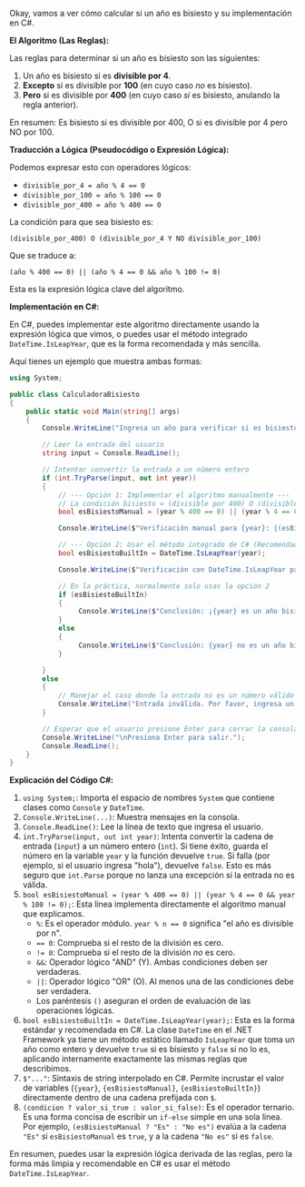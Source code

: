 Okay, vamos a ver cómo calcular si un año es bisiesto y su implementación en C#.

**El Algoritmo (Las Reglas):**

Las reglas para determinar si un año es bisiesto son las siguientes:

1.  Un año es bisiesto si es **divisible por 4**.
2.  **Excepto** si es divisible por **100** (en cuyo caso *no* es bisiesto).
3.  **Pero** si es divisible por **400** (en cuyo caso *sí* es bisiesto, anulando la regla anterior).

En resumen: Es bisiesto si es divisible por 400, O si es divisible por 4 pero NO por 100.

**Traducción a Lógica (Pseudocódigo o Expresión Lógica):**

Podemos expresar esto con operadores lógicos:

*   `divisible_por_4 = año % 4 == 0`
*   `divisible_por_100 = año % 100 == 0`
*   `divisible_por_400 = año % 400 == 0`

La condición para que sea bisiesto es:

`(divisible_por_400) O (divisible_por_4 Y NO divisible_por_100)`

Que se traduce a:

`(año % 400 == 0) || (año % 4 == 0 && año % 100 != 0)`

Esta es la expresión lógica clave del algoritmo.

**Implementación en C#:**

En C#, puedes implementar este algoritmo directamente usando la expresión lógica que vimos, o puedes usar el método integrado `DateTime.IsLeapYear`, que es la forma recomendada y más sencilla.

Aquí tienes un ejemplo que muestra ambas formas:

```csharp
using System;

public class CalculadoraBisiesto
{
    public static void Main(string[] args)
    {
        Console.WriteLine("Ingresa un año para verificar si es bisiesto:");

        // Leer la entrada del usuario
        string input = Console.ReadLine();

        // Intentar convertir la entrada a un número entero
        if (int.TryParse(input, out int year))
        {
            // --- Opción 1: Implementar el algoritmo manualmente ---
            // La condición bisiesto = (divisible por 400) O (divisible por 4 Y NO divisible por 100)
            bool esBisiestoManual = (year % 400 == 0) || (year % 4 == 0 && year % 100 != 0);

            Console.WriteLine($"Verificación manual para {year}: {(esBisiestoManual ? "Es" : "No es")} un año bisiesto.");

            // --- Opción 2: Usar el método integrado de C# (Recomendado) ---
            bool esBisiestoBuiltIn = DateTime.IsLeapYear(year);

            Console.WriteLine($"Verificación con DateTime.IsLeapYear para {year}: {(esBisiestoBuiltIn ? "Es" : "No es")} un año bisiesto.");

            // En la práctica, normalmente solo usas la opción 2
            if (esBisiestoBuiltIn)
            {
                 Console.WriteLine($"Conclusión: ¡{year} es un año bisiesto!");
            }
            else
            {
                 Console.WriteLine($"Conclusión: {year} no es un año bisiesto.");
            }

        }
        else
        {
            // Manejar el caso donde la entrada no es un número válido
            Console.WriteLine("Entrada inválida. Por favor, ingresa un número entero válido.");
        }

        // Esperar que el usuario presione Enter para cerrar la consola
        Console.WriteLine("\nPresiona Enter para salir.");
        Console.ReadLine();
    }
}
```

**Explicación del Código C#:**

1.  `using System;`: Importa el espacio de nombres `System` que contiene clases como `Console` y `DateTime`.
2.  `Console.WriteLine(...)`: Muestra mensajes en la consola.
3.  `Console.ReadLine()`: Lee la línea de texto que ingresa el usuario.
4.  `int.TryParse(input, out int year)`: Intenta convertir la cadena de entrada (`input`) a un número entero (`int`). Si tiene éxito, guarda el número en la variable `year` y la función devuelve `true`. Si falla (por ejemplo, si el usuario ingresa "hola"), devuelve `false`. Esto es más seguro que `int.Parse` porque no lanza una excepción si la entrada no es válida.
5.  `bool esBisiestoManual = (year % 400 == 0) || (year % 4 == 0 && year % 100 != 0);`: Esta línea implementa directamente el algoritmo manual que explicamos.
    *   `%`: Es el operador módulo. `year % n == 0` significa "el año es divisible por n".
    *   `== 0`: Comprueba si el resto de la división es cero.
    *   `!= 0`: Comprueba si el resto de la división *no* es cero.
    *   `&&`: Operador lógico "AND" (Y). Ambas condiciones deben ser verdaderas.
    *   `||`: Operador lógico "OR" (O). Al menos una de las condiciones debe ser verdadera.
    *   Los paréntesis `()` aseguran el orden de evaluación de las operaciones lógicas.
6.  `bool esBisiestoBuiltIn = DateTime.IsLeapYear(year);`: Esta es la forma estándar y recomendada en C#. La clase `DateTime` en el .NET Framework ya tiene un método estático llamado `IsLeapYear` que toma un año como entero y devuelve `true` si es bisiesto y `false` si no lo es, aplicando internamente exactamente las mismas reglas que describimos.
7.  `$"..."`: Sintaxis de string interpolado en C#. Permite incrustar el valor de variables (`{year}`, `{esBisiestoManual}`, `{esBisiestoBuiltIn}`) directamente dentro de una cadena prefijada con `$`.
8.  `(condicion ? valor_si_true : valor_si_false)`: Es el operador ternario. Es una forma concisa de escribir un `if-else` simple en una sola línea. Por ejemplo, `(esBisiestoManual ? "Es" : "No es")` evalúa a la cadena `"Es"` si `esBisiestoManual` es `true`, y a la cadena `"No es"` si es `false`.

En resumen, puedes usar la expresión lógica derivada de las reglas, pero la forma más limpia y recomendable en C# es usar el método `DateTime.IsLeapYear`.